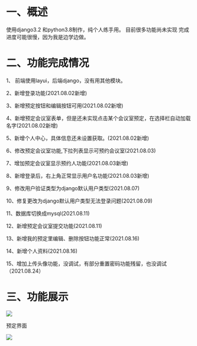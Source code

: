 # 一、概述
使用django3.2 和python3.8制作，纯个人练手用。
目前很多功能尚未实现
完成进度可能很慢，因为我是边学边做。

# 二、功能完成情况
1、 前端使用layui，后端django，没有用其他模块。

2、新增登录功能(2021.08.02新增)

3、新增预定按钮和编辑按钮可用(2021.08.02新增)

4、新增预定会议室表单，但是还未实现点击某个会议室预定，在选择栏自动加载名字(2021.08.02新增)

5、新增个人中心，具体信息还未设置获取。(2021.08.02新增)

6、修改预定会议室功能,下拉列表显示可预约会议室(2021.08.03)

7、增加预定会议室显示预约人功能(2021.08.03新增)

8、新增登录后，右上角正常显示用户名功能(2021.08.03新增)

9、修改用户验证类型为django默认用户类型(2021.08.07)

10、修复更改为django默认用户类型无法登录问题(2021.08.09)

11、数据库切换成mysql(2021.08.11)

12、新增预定会议室提交功能(2021.08.11)

13、新增我的预定里编辑、删除按钮功能正常(2021.08.16)

14、新增个人资料(2021.08.16)

15、增加上传头像功能，没调试，有部分重置密码功能残留，也没调试（2021.08.24）

# 三、功能展示

![](https://xucg.info/wp-content/uploads/2021/07/1.jpg)

预定界面

![](https://xucg.info/wp-content/uploads/2021/07/2.jpg)
